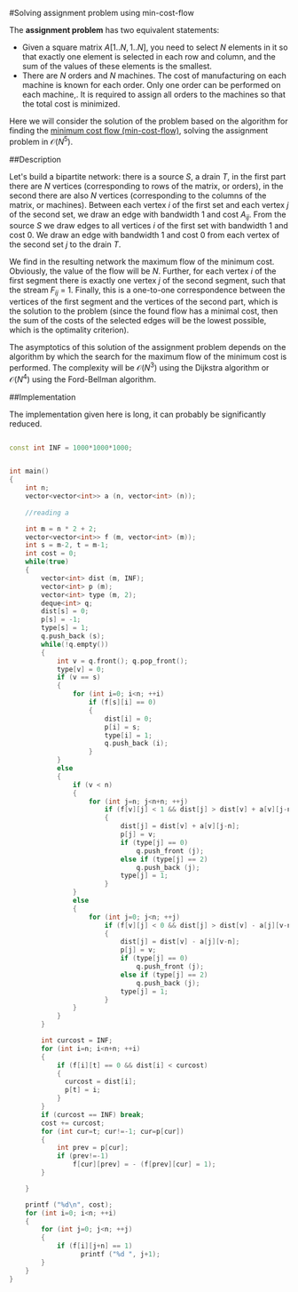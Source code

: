 
<!--?title Assignment problem solution using min-cost-flo< -->
#Solving assignment problem using min-cost-flow

The **assignment problem** has two equivalent statements:

   - Given a square matrix $A[1..N, 1..N]$, you need to select $N$ elements in it so that exactly one element is selected in each row and column, and the sum of the values of these elements is the smallest.
   - There are $N$ orders and $N$ machines. The cost of manufacturing on each machine is known for each order.  Only one order can be performed on each machine,. It is required to assign all orders to the machines so that the total cost is minimized.

Here we will consider the solution of the problem based on the algorithm for finding the [minimum cost flow (min-cost-flow)](https://cp-algorithms.com/graph/min_cost_flow.html), solving the assignment problem in $\mathcal{O}(N^5)$.

##Description

Let's build a bipartite network: there is a source $S$, a drain $T$, in the first part there are $N$ vertices (corresponding to rows of the matrix, or orders), in the second there are also $N$ vertices (corresponding to the columns of the matrix, or machines). Between each vertex $i$ of the first set and each vertex $j$ of the second set, we draw an edge with bandwidth 1 and cost $A_{ij}$. From the source $S$ we draw edges to all vertices $i$ of the first set with bandwidth 1 and cost 0. We draw an edge with bandwidth 1 and cost 0 from each vertex of the second set $j$ to the drain $T$.

We find in the resulting network the maximum flow of the minimum cost. Obviously, the value of the flow will be $N$. Further, for each vertex $i$ of the first segment there is exactly one vertex $j$ of the second segment, such that the stream $F_{ij}$ = 1. Finally, this is a one-to-one correspondence between the vertices of the first segment and the vertices of the second part, which is the solution to the problem (since the found flow has a minimal cost, then the sum of the costs of the selected edges will be the lowest possible, which is the optimality criterion).

The asymptotics of this solution of the assignment problem depends on the algorithm by which the search for the maximum flow of the minimum cost is performed. The complexity will be $\mathcal{O}(N^3)$ using the Dijkstra algorithm or $\mathcal{O}(N^4)$ using the Ford-Bellman algorithm.

##Implementation

The implementation given here is long, it can probably be significantly reduced.

```cpp

const int INF = 1000*1000*1000;


int main()
{
	int n;
	vector<vector<int>> a (n, vector<int> (n));
  
	//reading a

	int m = n * 2 + 2;
	vector<vector<int>> f (m, vector<int> (m));
	int s = m-2, t = m-1;
	int cost = 0;
	while(true)
	{
		vector<int> dist (m, INF);
		vector<int> p (m);
		vector<int> type (m, 2);
		deque<int> q;
		dist[s] = 0;
		p[s] = -1;
		type[s] = 1;
		q.push_back (s);
		while(!q.empty())
		{
			int v = q.front(); q.pop_front();
			type[v] = 0;
			if (v == s)
			{
				for (int i=0; i<n; ++i)
					if (f[s][i] == 0)
					{
						dist[i] = 0;
						p[i] = s;
						type[i] = 1;
						q.push_back (i);
					}
			}
			else
			{
				if (v < n)
				{
					for (int j=n; j<n+n; ++j)
						if (f[v][j] < 1 && dist[j] > dist[v] + a[v][j-n])
						{
							dist[j] = dist[v] + a[v][j-n];
							p[j] = v;
							if (type[j] == 0)
								q.push_front (j);
							else if (type[j] == 2)
								q.push_back (j);
							type[j] = 1;
						}
				}
				else
				{
					for (int j=0; j<n; ++j)
						if (f[v][j] < 0 && dist[j] > dist[v] - a[j][v-n])
						{
							dist[j] = dist[v] - a[j][v-n];
							p[j] = v;
							if (type[j] == 0)
								q.push_front (j);
							else if (type[j] == 2)
								q.push_back (j);
							type[j] = 1;
						}
				}
			}
		}

		int curcost = INF;
		for (int i=n; i<n+n; ++i)
		{
			if (f[i][t] == 0 && dist[i] < curcost)
			{
			  curcost = dist[i];
			  p[t] = i;
			}
		}
		if (curcost == INF) break;
		cost += curcost;
		for (int cur=t; cur!=-1; cur=p[cur])
		{
			int prev = p[cur];
			if (prev!=-1)
				f[cur][prev] = - (f[prev][cur] = 1);
		}

	}

	printf ("%d\n", cost);
	for (int i=0; i<n; ++i)
	{
		for (int j=0; j<n; ++j)
		{
			if (f[i][j+n] == 1)
				  printf ("%d ", j+1);
		}
    }
}
```
